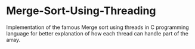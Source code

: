# Merge-Sort-Using-Threading
Implementation of the famous Merge sort using threads in C programming language for better explanation of how each thread can handle part of the array.
